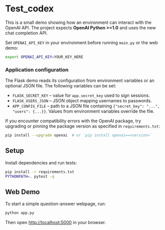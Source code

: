 # Test_codex
This is a small demo showing how an environment can interact with the OpenAI API. The project expects **OpenAI Python >=1.0** and uses the new chat completion API.

Set `OPENAI_API_KEY` in your environment before running `main.py` or the web demo:

```bash
export OPENAI_API_KEY=YOUR_KEY_HERE
```

### Application configuration

The Flask demo reads its configuration from environment variables or an optional
JSON file. The following variables can be set:

- `FLASK_SECRET_KEY` – value for `app.secret_key` used to sign sessions.
- `FLASK_USERS_JSON` – JSON object mapping usernames to passwords.
- `APP_CONFIG_FILE` – path to a JSON file containing `{"secret_key": "...", "users": {...}}`.
  Values from environment variables override the file.

If you encounter compatibility errors with the OpenAI package, try upgrading or pinning the package version as specified in `requirements.txt`:

```bash
pip install --upgrade openai  # or `pip install openai==<version>`
```

## Setup

Install dependencies and run tests:

```bash
pip install -r requirements.txt
PYTHONPATH=. pytest -q
```

## Web Demo

To start a simple question-answer webpage, run:

```bash
python app.py
```

Then open <http://localhost:5000> in your browser.
